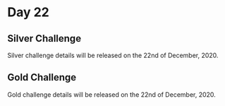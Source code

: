 # Day 22

## Silver Challenge

Silver challenge details will be released on the 22nd of December, 2020.

## Gold Challenge

Gold challenge details will be released on the 22nd of December, 2020.

